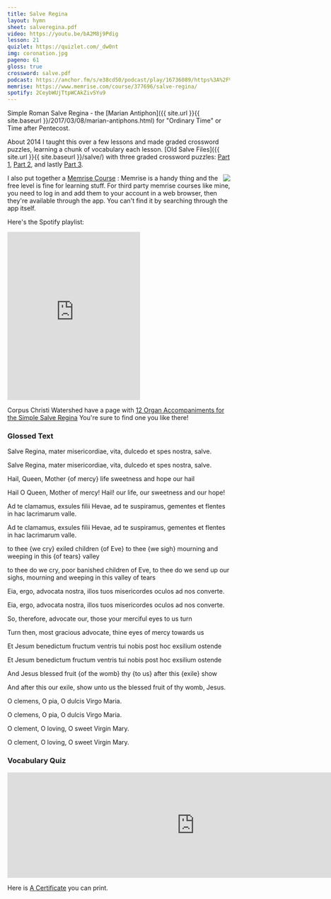 ```yaml
---
title: Salve Regina
layout: hymn
sheet: salveregina.pdf
video: https://youtu.be/bA2M8j9Pdig
lesson: 21
quizlet: https://quizlet.com/_dw0nt
img: coronation.jpg
pageno: 61
gloss: true
crossword: salve.pdf
podcast: https://anchor.fm/s/e38cd50/podcast/play/16736089/https%3A%2F%2Fd3ctxlq1ktw2nl.cloudfront.net%2Fstaging%2F2020-6-18%2F3773649f-c9db-490d-0a10-d576d3a70cba.mp3
memrise: https://www.memrise.com/course/377696/salve-regina/
spotify: 2CeybWUjTtpWCAkZivSYu9
---
```


Simple Roman Salve Regina - the [Marian Antiphon]({{ site.url }}{{ site.baseurl }}/2017/03/08/marian-antiphons.html) for "Ordinary Time" or Time after Pentecost.

About 2014 I taught this over a few lessons and made graded crossword puzzles, learning a chunk of vocabulary each lesson. [Old Salve Files]({{ site.url }}{{ site.baseurl }}/salve/) with three graded crossword puzzles: [Part 1](https://newbookoldhymns.brandt.id.au/salve/salve1.pdf), [Part 2](https://newbookoldhymns.brandt.id.au/salve/salve12.pdf), and lastly [Part 3](https://newbookoldhymns.brandt.id.au/salve/salve13.pdf).

[<img src="{{ site.url }}{{ site.baseurl }}/img/memrise-salve.jpg" align="right">](http://www.memrise.com/course/377696/salve-regina/)
I also put together a [Memrise Course](http://www.memrise.com/course/377696/salve-regina/) :
Memrise is a handy thing and the free level is fine for learning stuff. For third party memrise courses like mine, you need to log in and add them to your account in a web browser, then they're available through the app. You can't find it by searching through the app itself.

Here's the Spotify playlist:

<iframe src="https://open.spotify.com/embed/playlist/2CeybWUjTtpWCAkZivSYu9" width="300" height="380" frameborder="0" allowtransparency="true" allow="encrypted-media"></iframe>

Corpus Christi Watershed have a page with [12 Organ Accompaniments for the Simple Salve Regina](https://www.ccwatershed.org/2020/06/04/pdf-download-12-accompaniments-for-simple-salve-regina/) You're sure to find one you like there!

<h3>Glossed Text</h3>

<div data-gloss>
<p>Salve Regina, mater misericordiae,
vita, dulcedo et spes nostra, salve.
</p>
<p>Salve Regina, mater misericordiae,
vita, dulcedo et spes nostra, salve.</p>
<p>Hail, Queen, Mother {of mercy} life sweetness and hope our hail</p>
<p>Hail O Queen, Mother of mercy! Hail! our life, our sweetness and our hope!</p>
</div>

<div data-gloss>
<p>Ad te clamamus, exsules filii Hevae,
ad te suspiramus, gementes et flentes in hac lacrimarum valle.</p>
<p>Ad te clamamus, exsules filii Hevae,
ad te suspiramus, gementes et flentes in hac lacrimarum valle.</p>
<p>to thee {we cry} exiled children {of Eve} to thee {we sigh} mourning and weeping in this {of tears} valley</p>
<p>to thee do we cry, poor banished children of Eve, to thee do we send up our sighs, mourning and weeping in this valley of tears</p>
</div>

 <div data-gloss>
<p>Eia, ergo, advocata nostra,
illos tuos misericordes oculos ad nos converte.</p>
<p>Eia, ergo, advocata nostra,
illos tuos misericordes oculos ad nos converte.</p>
<p>So, therefore, advocate our, those your merciful eyes to us turn</p>
<p>Turn then, most gracious advocate, thine eyes of mercy towards us</p>
</div>

<div data-gloss>
<p>Et Jesum benedictum fructum ventris tui
nobis post hoc exsilium ostende</p>
<p>Et Jesum benedictum fructum ventris tui
nobis post hoc exsilium ostende</p>
<p>And Jesus blessed fruit {of the womb} thy {to us} after this {exile} show</p>
<p>And after this our exile, show unto us the blessed fruit of thy womb, Jesus.</p>
</div>

<div data-gloss>
<p>O clemens, O pia, O dulcis Virgo Maria.</p>
<p>O clemens, O pia, O dulcis Virgo Maria.</p>
<p>O clement, O loving, O sweet Virgin Mary.</p>
<p>O clement, O loving, O sweet Virgin Mary.</p>
</div>

<h3>Vocabulary Quiz</h3>

<iframe src="https://kidschant.com/wp-admin/admin-ajax.php?action=h5p_embed&id=44" width="846" height="238" frameborder="0" allowfullscreen="allowfullscreen"></iframe><script src="https://kidschant.com/wp-content/plugins/h5p/h5p-php-library/js/h5p-resizer.js" charset="UTF-8"></script>

<p>Here is <a href="{{ site.url }}{{ site.baseurl }}/salve/SalveReginaCertificate.pdf">A Certificate</a> you can print.</p>



